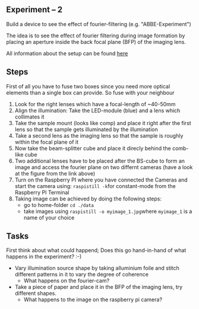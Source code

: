 ## Experiment – 2 
Build a device to see the effect of fourier-filtering (e.g. "ABBE-Experiment")

The idea is to see the effect of fourier filtering during image formation by placing an aperture inside the back focal plane (BFP) of the imaging lens. 

All information about the setup can be found [here](https://github.com/bionanoimaging/UC2-GIT/tree/master/CAD/APP_Abbe_Setup)


## Steps

First of all you have to fuse two boxes since you need more optical elements than a single box can provide. So fuse with your neighbour

1. Look for the right lenses which have a focal-length of ~40-50mm
2. Align the illumination: Take the LED-module (blue) and a lens which collimates it
3. Take the sample mount (looks like comp) and place it right after the first lens so that the sample gets illuminated by the illumination 
4. Take a second lens as the imaging lens so that the sample is roughly within the focal plane of it
5. Now take the beam-splitter cube and place it direcly behind the comb-like cube 
6. Two additional lenses have to be placed after the BS-cube to form an image and access the fourier plane on two differnt cameras (have a look at the figure from the link above)
7. Turn on the Raspberry PI where you have connected the Cameras and start the camera using: ```raspistill -k```for constant-mode from the Raspberry PI Terminal
8. Taking image can be achieved by doing the following steps: 
	- go to home-folder ```cd ./data```
	- take images using ```raspistill -o myimage_1.jpg```where ```myimage_1``` is a name of your choice 


## Tasks 

First think about what could happend; Does this go hand-in-hand of what happens in the experiment? :-) 

- Vary illumination source shape by taking alluminium foile and stitch different patterns in it to vary the degree of coherence 
	- What happens on the fourier-cam? 
- Take a piece of paper and place it in the BFP of the imaging lens, try different shapes.
	- What happens to the image on the raspberry pi camera? 





